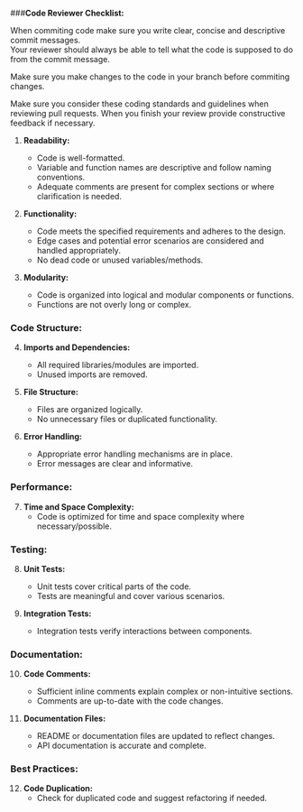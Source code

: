 ###**Code Reviewer Checklist:**

When commiting code make sure you write clear, concise and descriptive commit messages. <br>
Your reviewer should always be able to tell what the code is supposed to do from the commit message. <br>

Make sure you make changes to the code in your branch before commiting changes. <br>

Make sure you consider these coding standards and guidelines when reviewing pull requests. When you finish your review provide constructive feedback if necessary. <br>

1. **Readability:**
   - Code is well-formatted.
   - Variable and function names are descriptive and follow naming conventions.
   - Adequate comments are present for complex sections or where clarification is needed.

2. **Functionality:**
   - Code meets the specified requirements and adheres to the design.
   - Edge cases and potential error scenarios are considered and handled appropriately.
   - No dead code or unused variables/methods.

3. **Modularity:**
   - Code is organized into logical and modular components or functions.
   - Functions are not overly long or complex.

### Code Structure:
4. **Imports and Dependencies:**
   - All required libraries/modules are imported.
   - Unused imports are removed.

5. **File Structure:**
   - Files are organized logically.
   - No unnecessary files or duplicated functionality.

6. **Error Handling:**
   - Appropriate error handling mechanisms are in place.
   - Error messages are clear and informative.

### Performance:
7. **Time and Space Complexity:**
   - Code is optimized for time and space complexity where necessary/possible.

### Testing:
8. **Unit Tests:**
   - Unit tests cover critical parts of the code.
   - Tests are meaningful and cover various scenarios.

9. **Integration Tests:**
    - Integration tests verify interactions between components.

### Documentation:
10. **Code Comments:**
    - Sufficient inline comments explain complex or non-intuitive sections.
    - Comments are up-to-date with the code changes.

11. **Documentation Files:**
    - README or documentation files are updated to reflect changes.
    - API documentation is accurate and complete.

### Best Practices:
12. **Code Duplication:**
    - Check for duplicated code and suggest refactoring if needed.
